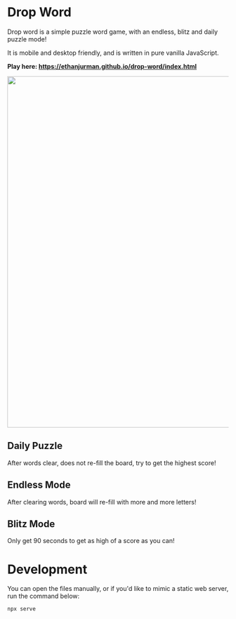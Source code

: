 # Drop Word

Drop word is a simple puzzle word game, with an endless, blitz and daily puzzle mode!

It is mobile and desktop friendly, and is written in pure vanilla JavaScript.

**Play here: https://ethanjurman.github.io/drop-word/index.html**

<img src="https://user-images.githubusercontent.com/1131494/156868819-573c8853-ad4b-4c30-8594-cb80e9eb1a91.jpg" width="800px" />

## Daily Puzzle
After words clear, does not re-fill the board, try to get the highest score!

## Endless Mode
After clearing words, board will re-fill with more and more letters!

## Blitz Mode
Only get 90 seconds to get as high of a score as you can!

# Development

You can open the files manually, or if you'd like to mimic a static web server, run the command below:
```
npx serve
```
